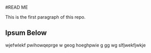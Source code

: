 #READ ME

This is the first paragraph of this repo.

## Ipsum Below

wjefwlekf pwihowqeprge w geog hoeghpwie g gg wg slfjwekfjwkje